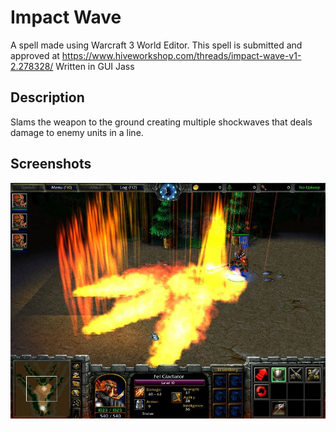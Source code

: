 # Impact Wave
A spell made using Warcraft 3 World Editor. This spell is submitted and approved at https://www.hiveworkshop.com/threads/impact-wave-v1-2.278328/ Written in GUI Jass

## Description
Slams the weapon to the ground creating multiple shockwaves that deals damage to enemy units in a line.

## Screenshots
![alt text](https://github.com/mebestaca/Impact-Wave/blob/main/Screenshot/Impact%20Wave.jpg?raw=true)
